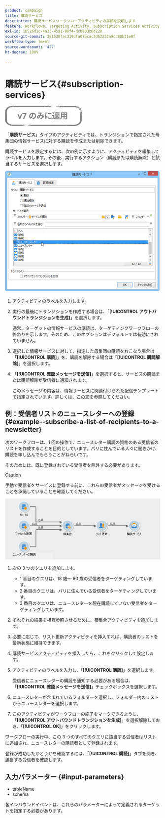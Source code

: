 ```yaml
---
product: campaign
title: 購読サービス
description: 購読サービスワークフローアクティビティの詳細を説明します
feature: Workflows, Targeting Activity, Subscription Services Activity
exl-id: 1b526d1c-4a33-45a1-98f4-dcb803c8d228
source-git-commit: 381538fac319dfa075cac3db2252a9cc80b31e0f
workflow-type: tm+mt
source-wordcount: '427'
ht-degree: 100%

---
```


# 購読サービス{#subscription-services}

![](../../assets/v7-only.svg)

「**購読サービス**」タイプのアクティビティでは、トランジションで指定された母集団の情報サービスに対する購読を作成または削除できます。

購読サービスを設定するには、次の例に示すように、アクティビティを編集してラベルを入力します。その後、実行するアクション（購読または購読解除）と該当するサービスを選択します。

![](assets/edit_service_inscription.png)

1. アクティビティのラベルを入力します。
1. 実行の最後にトランジションを作成する場合は、「**[!UICONTROL アウトバウンドトランジションを生成]**」を選択します。

   通常、ターゲットの情報サービスの購読は、ターゲティングワークフローの終わりを示します。そのため、このオプションはデフォルトでは有効にされていません。

1. 選択した情報サービスに対して、指定した母集団の購読をおこなう場合は「**[!UICONTROL 購読]**」を、購読を解除する場合は「**[!UICONTROL 購読解除]**」を選択します。
1. 「**[!UICONTROL 確認メッセージを送信]**」を選択すると、サービスの購読または購読解除が受信者に通知されます。

   このメッセージの内容は、情報サービスに関連付けられた配信テンプレートで指定されています。詳しくは、[この節](../../delivery/using/managing-subscriptions.md)を参照してください。

## 例：受信者リストのニュースレターへの登録 {#example--subscribe-a-list-of-recipients-to-a-newsletter}

次のワークフローは、1 回の操作で、ニュースレター購読の資格のある受信者のリストを作成することを目的としています。パリに住んでいる人々に働きかけ、購読を申し込んでもらうことがねらいです。

そのためには、既に登録されている受信者を除外する必要があります。

>[!CAUTION]
>
>手動で受信者をサービスに登録する前に、これらの受信者がメッセージを受けることを承諾していることを確認してください。

![](assets/subscription_services_example.png)

1. 次の 3 つのクエリを追加します。

   * 1 番目のクエリは、18 歳～ 60 歳の受信者をターゲティングしています。
   * 2 番目のクエリは、パリに住んでいる受信者をターゲティングしています。
   * 3 番目のクエリは、ニュースレターを現在購読していない受信者をターゲティングしています。

1. それぞれの結果を相互参照させるために、積集合アクティビティを追加します。
1. 必要に応じて、リスト更新アクティビティを挿入すれば、購読者のリストを最新状態に維持できます。
1. 購読サービスアクティビティを挿入したら、これをクリックして設定します。
1. アクティビティのラベルを入力し、「**[!UICONTROL 購読]**」を選択します。

   受信者にニュースレターの購読を通知する必要がある場合は、「**[!UICONTROL 確認メッセージを送信]**」チェックボックスを選択します。

1. ニュースレターが含まれているフォルダーを選択し、フォルダー内のリストからニュースレターを選択します。
1. このアクティビティがワークフローの終了をマークできるように、「**[!UICONTROL アウトバウンドトランジションを生成]**」を選択解除しておき、「**[!UICONTROL OK]**」をクリックします。

ワークフローの実行中、この 3 つのすべてのクエリに該当する受信者はリストに追加され、ニュースレターの購読者として登録されます。

登録が成功したかどうかを確認するには、「**[!UICONTROL 購読]**」タブを開き、該当する受信者を確認します。

## 入力パラメーター {#input-parameters}

* tableName
* schema

各インバウンドイベントは、これらのパラメーターによって定義されるターゲットを指定する必要があります。
